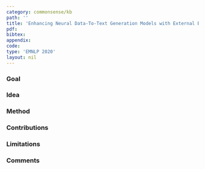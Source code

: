 ```yaml
---
category: commonsense/kb
path: ''
title: 'Enhancing Neural Data-To-Text Generation Models with External Background Knowledge'
pdf: 
bibtex: 
appendix: 
code: 
type: 'EMNLP 2020'
layout: nil
---
```


### Goal

### Idea

### Method 


### Contributions


### Limitations


### Comments

